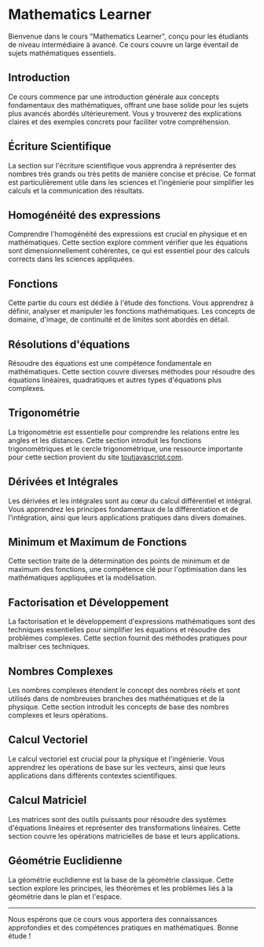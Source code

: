 # Mathematics Learner

Bienvenue dans le cours "Mathematics Learner", conçu pour les étudiants de niveau intermédiaire à avancé. Ce cours couvre un large éventail de sujets mathématiques essentiels.

## Introduction

Ce cours commence par une introduction générale aux concepts fondamentaux des mathématiques, offrant une base solide pour les sujets plus avancés abordés ultérieurement. Vous y trouverez des explications claires et des exemples concrets pour faciliter votre compréhension.

## Écriture Scientifique

La section sur l'écriture scientifique vous apprendra à représenter des nombres très grands ou très petits de manière concise et précise. Ce format est particulièrement utile dans les sciences et l'ingénierie pour simplifier les calculs et la communication des résultats.

## Homogénéité des expressions

Comprendre l'homogénéité des expressions est crucial en physique et en mathématiques. Cette section explore comment vérifier que les équations sont dimensionnellement cohérentes, ce qui est essentiel pour des calculs corrects dans les sciences appliquées.

## Fonctions

Cette partie du cours est dédiée à l'étude des fonctions. Vous apprendrez à définir, analyser et manipuler les fonctions mathématiques. Les concepts de domaine, d'image, de continuité et de limites sont abordés en détail.

## Résolutions d'équations

Résoudre des équations est une compétence fondamentale en mathématiques. Cette section couvre diverses méthodes pour résoudre des équations linéaires, quadratiques et autres types d'équations plus complexes.

## Trigonométrie

La trigonométrie est essentielle pour comprendre les relations entre les angles et les distances. Cette section introduit les fonctions trigonométriques et le cercle trigonométrique, une ressource importante pour cette section provient du site [toutjavascript.com](https://www.toutjavascript.com/livre/script.php?url=trigo).

## Dérivées et Intégrales

Les dérivées et les intégrales sont au cœur du calcul différentiel et intégral. Vous apprendrez les principes fondamentaux de la différentiation et de l'intégration, ainsi que leurs applications pratiques dans divers domaines.

## Minimum et Maximum de Fonctions

Cette section traite de la détermination des points de minimum et de maximum des fonctions, une compétence clé pour l'optimisation dans les mathématiques appliquées et la modélisation.

## Factorisation et Développement

La factorisation et le développement d'expressions mathématiques sont des techniques essentielles pour simplifier les équations et résoudre des problèmes complexes. Cette section fournit des méthodes pratiques pour maîtriser ces techniques.

## Nombres Complexes

Les nombres complexes étendent le concept des nombres réels et sont utilisés dans de nombreuses branches des mathématiques et de la physique. Cette section introduit les concepts de base des nombres complexes et leurs opérations.

## Calcul Vectoriel

Le calcul vectoriel est crucial pour la physique et l'ingénierie. Vous apprendrez les opérations de base sur les vecteurs, ainsi que leurs applications dans différents contextes scientifiques.

## Calcul Matriciel

Les matrices sont des outils puissants pour résoudre des systèmes d'équations linéaires et représenter des transformations linéaires. Cette section couvre les opérations matricielles de base et leurs applications.

## Géométrie Euclidienne

La géométrie euclidienne est la base de la géométrie classique. Cette section explore les principes, les théorèmes et les problèmes liés à la géométrie dans le plan et l'espace.

---

Nous espérons que ce cours vous apportera des connaissances approfondies et des compétences pratiques en mathématiques. Bonne étude !
